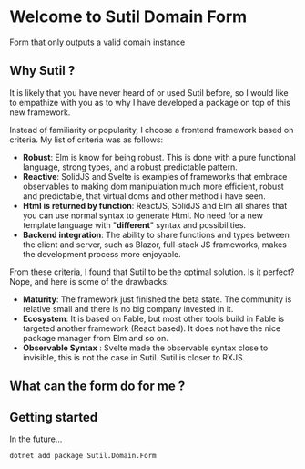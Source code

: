 # Welcome to Sutil Domain Form
Form that only outputs a valid domain instance

## Why Sutil ? 
It is likely that you have never heard of or used Sutil before, so I would like to empathize with you as to why I have developed a package on top of this new framework.

Instead of familiarity or popularity, I choose a frontend framework based on criteria.
My list of criteria was as follows: 
* __Robust__: Elm is know for being robust. This is done with a pure functional language, strong types, and a robust predictable pattern.
* __Reactive__: SolidJS and Svelte is examples of frameworks that embrace observables to making dom manipulation much more efficient, robust and predictable, that virtual doms and other method i have seen.
* __Html is returned by function__: ReactJS, SolidJS and Elm all shares that you can use normal syntax to generate Html. No need for a new template language with "__different__" syntax and possibilities.
* __Backend integration__: The ability to share functions and types between the client and server, such as Blazor, full-stack JS frameworks, makes the development process more enjoyable.

From these criteria, I found that Sutil to be the optimal solution. Is it perfect? Nope, and here is some of the drawbacks: 
* __Maturity__: The framework just finished the beta state. The community is relative small and there is no big company invested in it.
* __Ecosystem__: It is based on Fable, but most other tools build in Fable is targeted another framework (React based). It does not have the nice package manager from Elm and so on. 
* __Observable Syntax__ : Svelte made the observable syntax close to invisible, this is not the case in Sutil. Sutil is closer to RXJS.

## What can the form do for me ?

## Getting started
In the future...
```
dotnet add package Sutil.Domain.Form
```
